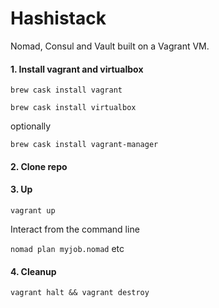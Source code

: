 # Hashistack

Nomad, Consul and Vault built on a Vagrant VM.

#### 1. Install vagrant and virtualbox ####

`brew cask install vagrant`

`brew cask install virtualbox` 

optionally

`brew cask install vagrant-manager`

#### 2. Clone repo ####

#### 3. Up ####

`vagrant up`

Interact from the command line 

`nomad plan myjob.nomad` etc

#### 4. Cleanup ####

`vagrant halt && vagrant destroy`